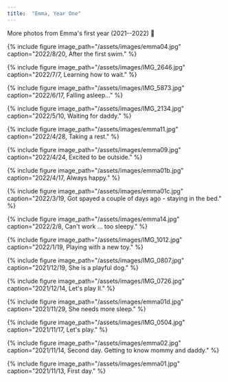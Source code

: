 ```yaml
---
title:  "Emma, Year One"
---
```


More photos from Emma's first year (2021--2022) :feet:

{% include figure image_path="/assets/images/emma04.jpg" caption="2022/8/20, After the first swim." %}

{% include figure image_path="/assets/images/IMG_2646.jpg" caption="2022/7/7, Learning how to wait." %}

{% include figure image_path="/assets/images/IMG_5873.jpg" caption="2022/6/17, Falling asleep..." %}

{% include figure image_path="/assets/images/IMG_2134.jpg" caption="2022/5/10, Waiting for daddy." %}

{% include figure image_path="/assets/images/emma11.jpg" caption="2022/4/28, Taking a rest." %}

{% include figure image_path="/assets/images/emma09.jpg" caption="2022/4/24, Excited to be outside." %}

{% include figure image_path="/assets/images/emma01b.jpg" caption="2022/4/17, Always happy." %}

{% include figure image_path="/assets/images/emma01c.jpg" caption="2022/3/19, Got spayed a couple of days ago - staying in the bed." %}

{% include figure image_path="/assets/images/emma14.jpg" caption="2022/2/8, Can't work ... too sleepy." %}

{% include figure image_path="/assets/images/IMG_1012.jpg" caption="2022/1/19, Playing with a new toy." %}

{% include figure image_path="/assets/images/IMG_0807.jpg" caption="2021/12/19, She is a playful dog." %}

{% include figure image_path="/assets/images/IMG_0726.jpg" caption="2021/12/14, Let's play II." %}

{% include figure image_path="/assets/images/emma01d.jpg" caption="2021/11/29, She needs more sleep." %}

<!-- {% include figure image_path="/assets/images/emma01a.jpg" caption="2021/11/17, Let's play." %} -->

{% include figure image_path="/assets/images/IMG_0504.jpg" caption="2021/11/17, Let's play." %}

{% include figure image_path="/assets/images/emma02.jpg" caption="2021/11/14, Second day. Getting to know mommy and daddy." %}

{% include figure image_path="/assets/images/emma01.jpg" caption="2021/11/13, First day." %}